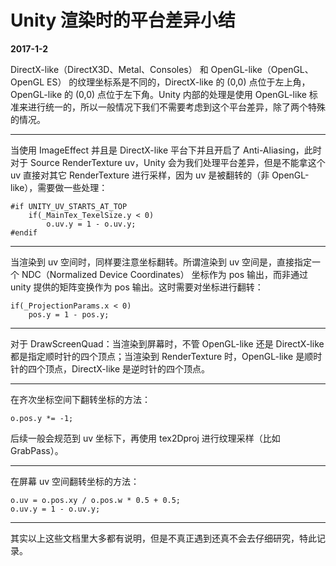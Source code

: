 # Unity 渲染时的平台差异小结

**2017-1-2**

DirectX-like（DirectX3D、Metal、Consoles） 和 OpenGL-like（OpenGL、OpenGL ES） 的纹理坐标系是不同的，DirectX-like 的 (0,0) 点位于左上角，OpenGL-like 的 (0,0) 点位于左下角。Unity 内部的处理是使用 OpenGL-like 标准来进行统一的，所以一般情况下我们不需要考虑到这个平台差异，除了两个特殊的情况。

--- 

当使用 ImageEffect 并且是 DirectX-like 平台下并且开启了 Anti-Aliasing，此时对于 Source RenderTexture uv，Unity 会为我们处理平台差异，但是不能拿这个 uv 直接对其它 RenderTexture 进行采样，因为 uv 是被翻转的（非 OpenGL-like），需要做一些处理：

	#if UNITY_UV_STARTS_AT_TOP
		if(_MainTex_TexelSize.y < 0)
			o.uv.y = 1 - o.uv.y;
	#endif

---

当渲染到 uv 空间时，同样要注意坐标翻转。所谓渲染到 uv 空间是，直接指定一个 NDC（Normalized Device Coordinates） 坐标作为 pos 输出，而非通过 unity 提供的矩阵变换作为 pos 输出。这时需要对坐标进行翻转：

	if(_ProjectionParams.x < 0)
		pos.y = 1 - pos.y;
	
---

对于 DrawScreenQuad：当渲染到屏幕时，不管 OpenGL-like 还是 DirectX-like 都是指定顺时针的四个顶点；当渲染到 RenderTexture 时，OpenGL-like 是顺时针的四个顶点，DirectX-like 是逆时针的四个顶点。

--- 

在齐次坐标空间下翻转坐标的方法：

	o.pos.y *= -1;

后续一般会规范到 uv 坐标下，再使用 tex2Dproj 进行纹理采样（比如GrabPass）。

---

在屏幕 uv 空间翻转坐标的方法：

	o.uv = o.pos.xy / o.pos.w * 0.5 + 0.5;
	o.uv.y = 1 - o.uv.y;
	
---

其实以上这些文档里大多都有说明，但是不真正遇到还真不会去仔细研究，特此记录。